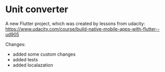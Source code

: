 # Unit converter

A new Flutter project, which was created by lessons from udacity: https://www.udacity.com/course/build-native-mobile-apps-with-flutter--ud905

Changes:
- added some custom changes
- added tests
- added localazation